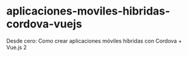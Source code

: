 # aplicaciones-moviles-hibridas-cordova-vuejs
Desde cero: Como crear aplicaciones móviles híbridas con Cordova + Vue.js 2

